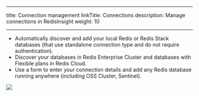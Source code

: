 
---
title: Connection management
linkTitle: Connections
description: Manage connections in RedisInsight
weight: 10

---

* Automatically discover and add your local Redis or Redis Stack databases (that use standalone connection type and do not require authentication).
* Discover your databases in Redis Enterprise Cluster and databases with Flexible plans in Redis Cloud.
* Use a form to enter your connection details and add any Redis database running anywhere (including OSS Cluster, Sentinel).

<img src="../../images/Databases.png">
